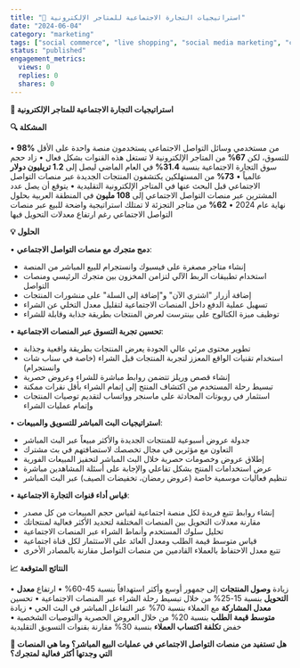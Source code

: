 ```yaml
---
title: "📱 استراتيجيات التجارة الاجتماعية للمتاجر الإلكترونية"
date: "2024-06-04"
category: "marketing"
tags: ["social commerce", "live shopping", "social media marketing", "conversion optimization"]
status: "published"
engagement_metrics:
  views: 0
  replies: 0
  shares: 0
---
```


**📱 استراتيجيات التجارة الاجتماعية للمتاجر الإلكترونية**

**🔍 المشكلة**

• **98%** من مستخدمي وسائل التواصل الاجتماعي يستخدمون منصة واحدة على الأقل للتسوق، لكن **67%** من المتاجر الإلكترونية لا تستغل هذه القنوات بشكل فعال
• زاد حجم سوق التجارة الاجتماعية بنسبة **31.4%** في العام الماضي ليصل إلى **1.2 تريليون دولار** عالمياً
• **73%** من المستهلكين يكتشفون المنتجات الجديدة عبر منصات التواصل الاجتماعي قبل البحث عنها في المتاجر الإلكترونية التقليدية
• يتوقع أن يصل عدد المشترين عبر منصات التواصل الاجتماعي إلى **108 مليون** في المنطقة العربية بحلول نهاية عام 2024
• **62%** من متاجر التجزئة لا تمتلك استراتيجية واضحة للبيع عبر منصات التواصل الاجتماعي رغم ارتفاع معدلات التحويل فيها

**💡 الحلول**

• **دمج متجرك مع منصات التواصل الاجتماعي**:
  - إنشاء متاجر مصغرة على فيسبوك وانستجرام للبيع المباشر من المنصة
  - استخدام تطبيقات الربط الآلي لتزامن المخزون بين متجرك الرئيسي ومنصات التواصل
  - إضافة أزرار "اشتري الآن" و"إضافة إلى السلة" على منشورات المنتجات
  - تسهيل عملية الدفع داخل المنصات الاجتماعية لتقليل معدل التخلي عن الشراء
  - توظيف ميزة الكتالوج على بينترست لعرض المنتجات بطريقة جذابة وقابلة للشراء

• **تحسين تجربة التسوق عبر المنصات الاجتماعية**:
  - تطوير محتوى مرئي عالي الجودة يعرض المنتجات بطريقة واقعية وجذابة
  - استخدام تقنيات الواقع المعزز لتجربة المنتجات قبل الشراء (خاصة في سناب شات وانستجرام)
  - إنشاء قصص وريلز تتضمن روابط مباشرة للشراء وعروض حصرية
  - تبسيط رحلة المستخدم من اكتشاف المنتج إلى إتمام الشراء بأقل نقرات ممكنة
  - استثمار في روبوتات المحادثة على ماسنجر وواتساب لتقديم توصيات المنتجات وإتمام عمليات الشراء

• **استراتيجيات البث المباشر للتسويق والمبيعات**:
  - جدولة عروض أسبوعية للمنتجات الجديدة والأكثر مبيعاً عبر البث المباشر
  - التعاون مع مؤثرين في مجال تخصصك لاستضافتهم في بث مشترك
  - إطلاق عروض وخصومات حصرية خلال البث المباشر لتحفيز المبيعات الفورية
  - عرض استخدامات المنتج بشكل تفاعلي والإجابة على أسئلة المشاهدين مباشرة
  - تنظيم فعاليات موسمية خاصة (عروض رمضان، تخفيضات الصيف) عبر البث المباشر

• **قياس أداء قنوات التجارة الاجتماعية**:
  - إنشاء روابط تتبع فريدة لكل منصة اجتماعية لقياس حجم المبيعات من كل مصدر
  - مقارنة معدلات التحويل بين المنصات المختلفة لتحديد الأكثر فعالية لمنتجاتك
  - تحليل سلوك المستخدم وأنماط الشراء عبر المنصات الاجتماعية
  - قياس متوسط قيمة الطلب ومعدل العائد على الاستثمار لكل قناة اجتماعية
  - تتبع معدل الاحتفاظ بالعملاء القادمين من منصات التواصل مقارنة بالمصادر الأخرى

**📈 النتائج المتوقعة**

• زيادة **وصول المنتجات** إلى جمهور أوسع وأكثر استهدافاً بنسبة 45-60%
• ارتفاع **معدل التحويل** بنسبة 15-25% من خلال تبسيط رحلة الشراء عبر المنصات الاجتماعية
• تحسين **معدل المشاركة** مع العملاء بنسبة 70% عبر التفاعل المباشر في البث الحي
• زيادة **متوسط قيمة الطلب** بنسبة 20% من خلال العروض الحصرية والتوصيات الشخصية
• خفض **تكلفة اكتساب العملاء** بنسبة 30% مقارنة بقنوات التسويق التقليدية

**💭 هل تستفيد من منصات التواصل الاجتماعي في عمليات البيع المباشر؟ وما هي المنصات التي وجدتها أكثر فعالية لمتجرك؟**
